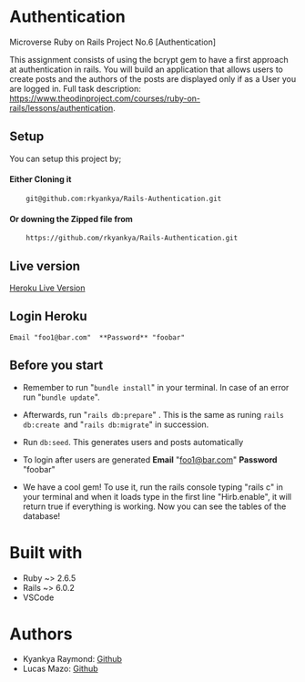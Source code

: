 # Authentication
Microverse Ruby on Rails Project No.6 [Authentication]

This assignment consists of using the bcrypt gem to have a first approach at authentication in rails. You will build an application that allows users to create posts and the authors of the posts are displayed only if as a User you are logged in.
Full task description: https://www.theodinproject.com/courses/ruby-on-rails/lessons/authentication.

## Setup
You can setup this project by;

#### Either Cloning it 
        git@github.com:rkyankya/Rails-Authentication.git
#### Or downing the Zipped file from 
        https://github.com/rkyankya/Rails-Authentication.git

## Live version
[Heroku Live Version]( https://microverse-auth.herokuapp.com/)

## Login Heroku
	Email "foo1@bar.com"  **Password** "foobar"

## Before you start

- Remember to run "`bundle install`" in your terminal. In case of an error run "`bundle update`".  

- Afterwards, run "`rails db:prepare`" . This is the same as runing `rails db:create `and 
"`rails db:migrate`" in succession.

- Run `db:seed`. This generates users and posts automatically

- To login after users are generated **Email** "foo1@bar.com"  **Password** "foobar"
- We have a cool gem! To use it, run the rails console typing "rails c" in your terminal and when it loads type in the first line "Hirb.enable", it will return true if everything is working. Now you can see the tables of the database!

# Built with

- Ruby ~> 2.6.5
- Rails ~> 6.0.2
- VSCode

# Authors

- Kyankya Raymond: [Github](https://github.com/rkyankya)
- Lucas Mazo: [Github](https://github.com/lucasmazo32)
